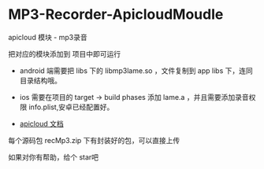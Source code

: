 # MP3-Recorder-ApicloudMoudle
apicloud 模块 - mp3录音

把对应的模块添加到 项目中即可运行

- android 端需要把 libs 下的 libmp3lame.so ，文件复制到 app libs 下，连同目录结构哦。
- ios 需要在项目的 target -> build phases 添加 lame.a ，并且需要添加录音权限 info.plist,安卓已经配置好。



- <a href="https://docs.apicloud.com/Client-API/Func-Ext/recMp3" target="_blank">apicloud 文档</a>

每个源码包 recMp3.zip 下有封装好的包，可以直接上传

如果对你有帮助，给个 star吧
